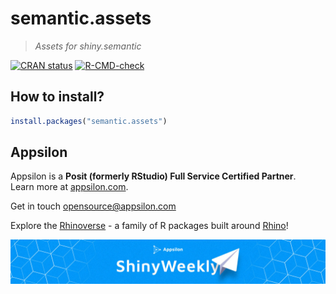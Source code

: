 # semantic.assets

> _Assets for shiny.semantic_

<!-- badges: start -->
[![CRAN status](https://www.r-pkg.org/badges/version/semantic.assets)](https://cran.r-project.org/package=semantic.assets)
[![R-CMD-check](https://github.com/Appsilon/semantic.assets/workflows/R-CMD-check/badge.svg)](https://github.com/Appsilon/semantic.assets/actions/workflows/main.yml)
<!-- badges: end -->

## How to install?

```r
install.packages("semantic.assets")
```

## Appsilon

<img src="https://avatars0.githubusercontent.com/u/6096772" align="right" alt="" width="6%" />

Appsilon is a **Posit (formerly RStudio) Full Service Certified Partner**.<br/>
Learn more at [appsilon.com](https://appsilon.com).

Get in touch [opensource@appsilon.com](mailto:opensource@appsilon.com)

Explore the [Rhinoverse](https://rhinoverse.dev) - a family of R packages built around [Rhino](https://appsilon.github.io/rhino/)!

<a href = "https://appsilon.us16.list-manage.com/subscribe?u=c042d7c0dbf57c5c6f8b54598&id=870d5bfc05" target="_blank">
  <img src="https://raw.githubusercontent.com/Appsilon/website-cdn/gh-pages/shiny_weekly_light.jpg" alt="Subscribe for Shiny tutorials, exclusive articles, R/Shiny community events, and more."/>
</a>
